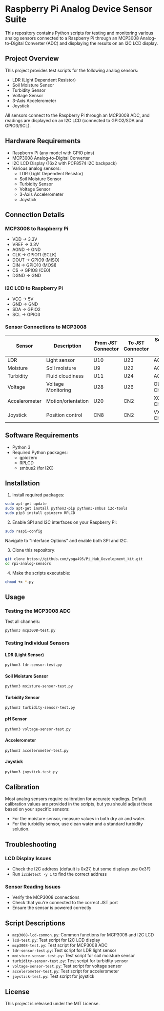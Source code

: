 # Raspberry Pi Analog Device Sensor Suite

This repository contains Python scripts for testing and monitoring various analog sensors connected to a Raspberry Pi through an MCP3008 Analog-to-Digital Converter (ADC) and displaying the results on an I2C LCD display.

## Project Overview

This project provides test scripts for the following analog sensors:
- LDR (Light Dependent Resistor)
- Soil Moisture Sensor
- Turbidity Sensor
- Voltage Sensor
- 3-Axis Accelerometer
- Joystick

All sensors connect to the Raspberry Pi through an MCP3008 ADC, and readings are displayed on an I2C LCD (connected to GPIO2/SDA and GPIO3/SCL).

## Hardware Requirements

- Raspberry Pi (any model with GPIO pins)
- MCP3008 Analog-to-Digital Converter
- I2C LCD Display (16x2 with PCF8574 I2C backpack)
- Various analog sensors:
  - LDR (Light Dependent Resistor)
  - Soil Moisture Sensor
  - Turbidity Sensor
  - Voltage Sensor
  - 3-Axis Accelerometer
  - Joystick

## Connection Details

### MCP3008 to Raspberry Pi
- VDD → 3.3V
- VREF → 3.3V
- AGND → GND
- CLK → GPIO11 (SCLK)
- DOUT → GPIO9 (MISO)
- DIN → GPIO10 (MOSI)
- CS → GPIO8 (CE0)
- DGND → GND

### I2C LCD to Raspberry Pi
- VCC → 5V
- GND → GND
- SDA → GPIO2
- SCL → GPIO3

### Sensor Connections to MCP3008

| Sensor | Description | From JST Connector | To JST Connector | Sensor pin to MCP3008 Channel |
|--------|-------------|------------------|-----------------|------------------------------|
| LDR | Light sensor | U10 | U23 | A0 pin to CH1 |
| Moisture | Soil moisture | U9 | U22 | A0 pin to CH0 |
| Turbidity | Fluid cloudiness | U11 | U24 | A0 pin to CH2 |
| Voltage | Voltage Monitoring | U28 | U26 | OUT pin to CH6 |
| Accelerometer | Motion/orientation | U20 | CN2 | X0,Y0,Z0 to CH3,CH4,CH5 |
| Joystick | Position control | CN8 | CN2 | VX,VY,SW to CH3,CH4,CH5 |

## Software Requirements

- Python 3
- Required Python packages:
  - gpiozero
  - RPLCD
  - smbus2 (for I2C)

## Installation

1. Install required packages:
```bash
sudo apt-get update
sudo apt-get install python3-pip python3-smbus i2c-tools
sudo pip3 install gpiozero RPLCD
```

2. Enable SPI and I2C interfaces on your Raspberry Pi:
```bash
sudo raspi-config
```
Navigate to "Interface Options" and enable both SPI and I2C.

3. Clone this repository:
```bash
git clone https://github.com/yoga495/Pi_Hub_Development_kit.git
cd rpi-analog-sensors
```

4. Make the scripts executable:
```bash
chmod +x *.py
```

## Usage


### Testing the MCP3008 ADC

Test all channels:
```bash
python3 mcp3008-test.py
```

### Testing Individual Sensors

#### LDR (Light Sensor)
```bash
python3 ldr-sensor-test.py
```

#### Soil Moisture Sensor
```bash
python3 moisture-sensor-test.py
```

#### Turbidity Sensor
```bash
python3 turbidity-sensor-test.py
```

#### pH Sensor
```bash
python3 voltage-sensor-test.py
```

#### Accelerometer
```bash
python3 accelerometer-test.py
```

#### Joystick
```bash
python3 joystick-test.py
```


## Calibration

Most analog sensors require calibration for accurate readings. Default calibration values are provided in the scripts, but you should adjust these based on your specific sensors:

- For the moisture sensor, measure values in both dry air and water.
- For the turbidity sensor, use clean water and a standard turbidity solution.

## Troubleshooting

### LCD Display Issues
- Check the I2C address (default is 0x27, but some displays use 0x3F)
- Run `i2cdetect -y 1` to find the correct address

### Sensor Reading Issues
- Verify the MCP3008 connections
- Check that you're connected to the correct JST port
- Ensure the sensor is powered correctly

## Script Descriptions

- `mcp3008-lcd-common.py`: Common functions for MCP3008 and I2C LCD
- `lcd-test.py`: Test script for I2C LCD display
- `mcp3008-test.py`: Test script for MCP3008 ADC
- `ldr-sensor-test.py`: Test script for LDR light sensor
- `moisture-sensor-test.py`: Test script for soil moisture sensor
- `turbidity-sensor-test.py`: Test script for turbidity sensor
- `voltage-sensor-test.py`: Test script for voltage sensor
- `accelerometer-test.py`: Test script for accelerometer
- `joystick-test.py`: Test script for joystick

## License

This project is released under the MIT License.
